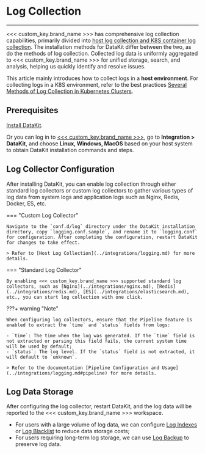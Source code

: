 # Log Collection
---

<<< custom_key.brand_name >>> has comprehensive log collection capabilities, primarily divided into <u>host log collection and K8S container log collection</u>. The installation methods for DataKit differ between the two, as do the methods of log collection. Collected log data is uniformly aggregated to <<< custom_key.brand_name >>> for unified storage, search, and analysis, helping us quickly identify and resolve issues.

This article mainly introduces how to collect logs in a **host environment**. For collecting logs in a K8S environment, refer to the best practices [Several Methods of Log Collection in Kubernetes Clusters](../best-practices/cloud-native/k8s-logs.md).

## Prerequisites

[Install DataKit](../datakit/datakit-install.md).                

Or you can log in to [<<< custom_key.brand_name >>>](https://auth.guance.com/login/pwd), go to **Integration > DataKit**, and choose **Linux, Windows, MacOS** based on your host system to obtain DataKit installation commands and steps.

## Log Collector Configuration

After installing DataKit, you can enable log collection through either standard log collectors or custom log collectors to gather various types of log data from system logs and application logs such as Nginx, Redis, Docker, ES, etc.

=== "Custom Log Collector"

    Navigate to the `conf.d/log` directory under the DataKit installation directory, copy `logging.conf.sample`, and rename it to `logging.conf` for configuration. After completing the configuration, restart DataKit for changes to take effect.
    
    > Refer to [Host Log Collection](../integrations/logging.md) for more details.

=== "Standard Log Collector"

    By enabling <<< custom_key.brand_name >>> supported standard log collectors, such as [Nginx](../integrations/nginx.md), [Redis](../integrations/redis.md), [ES](../integrations/elasticsearch.md), etc., you can start log collection with one click.

???+ warning "Note"

    When configuring log collectors, ensure that the Pipeline feature is enabled to extract the `time` and `status` fields from logs:
    
    - `time`: The time when the log was generated. If the `time` field is not extracted or parsing this field fails, the current system time will be used by default;
    - `status`: The log level. If the `status` field is not extracted, it will default to `unknown`.
    
    > Refer to the documentation [Pipeline Configuration and Usage](../integrations/logging.md#pipeline) for more details.



## Log Data Storage

After configuring the log collector, restart DataKit, and the log data will be reported to the <<< custom_key.brand_name >>> workspace.

- For users with a large volume of log data, we can configure [Log Indexes](./multi-index/index.md) or [Log Blacklist](../getting-started/function-details/logs-blacklist.md) to reduce data storage costs;
- For users requiring long-term log storage, we can use [Log Backup](../management/backup/index.md) to preserve log data.